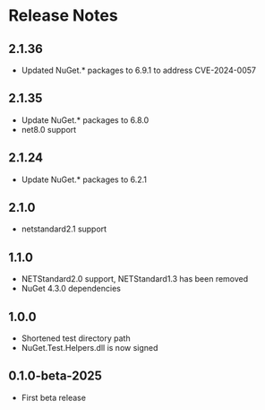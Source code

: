 # Release Notes

## 2.1.36
* Updated NuGet.* packages to 6.9.1 to address CVE-2024-0057

## 2.1.35
* Update NuGet.* packages to 6.8.0
* net8.0 support

## 2.1.24
* Update NuGet.* packages to 6.2.1

## 2.1.0
* netstandard2.1 support

## 1.1.0
* NETStandard2.0 support, NETStandard1.3 has been removed
* NuGet 4.3.0 dependencies

## 1.0.0
* Shortened test directory path
* NuGet.Test.Helpers.dll is now signed

## 0.1.0-beta-2025
* First beta release